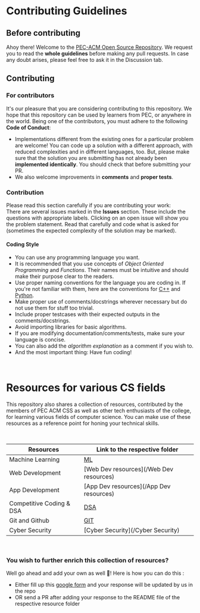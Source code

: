 # Contributing Guidelines

## Before contributing
Ahoy there! Welcome to the [PEC-ACM Open Source Repository](https://github.com/PEC-CSS/Open-Source). We request you to read the __whole guidelines__ before making any pull requests. In case any doubt arises, please feel free to ask it in the Discussion tab.

## Contributing
### For contributors
It's our pleasure that you are considering contributing to this repository. We hope that this repository can be used by learners from PEC, or anywhere in the world. Being one of the contributors, you must adhere to the following __Code of Conduct__:
- Implementations different from the existing ones for a particular problem are welcome! You can code up a solution with a different approach, with reduced complexities and in different languages, too. But, please make sure that the solution you are submitting has not already been __implemented identically__. You should check that before submitting your PR.
- We also welcome improvements in __comments__ and __proper tests__. 

### Contribution
Please read this section carefully if you are contributing your work: <br />
There are several issues marked in the __Issues__ section. These include the questions with appropriate labels. Clicking on an open issue will show you the problem statement. Read that carefully and code what is asked for (sometimes the expected complexity of the solution may be marked).
#### Coding Style
- You can use any programming language you want.
- It is recommended that you use concepts of _Object Oriented Programming_ and _Functions_. Their names must be intuitive and should make their purpose clear to the readers.
- Use proper naming conventions for the language you are coding in. If you're not familiar with them, here are the conventions for [C++](http://micro-os-plus.github.io/develop/naming-conventions/) and [Python](https://pythonguides.com/python-naming-conventions).
- Make proper use of comments/docstrings wherever necessary but do not use them for stuff too trivial.
- Include proper testcases with their expected outputs in the comments/docstrings.
- Avoid importing libraries for basic algorithms.
- If you are modifying documentation/comments/tests, make sure your language is concise.
- You can also add the _algorithm explanation_ as a comment if you wish to.
- And the most important thing: Have fun coding!
</br>

# Resources for various CS fields

This repository also shares a collection of resources, contributed by the members of PEC ACM CSS as well as other tech enthusiasts of the college, for learning various fields of computer science. You can make use of these resources as a reference point for honing your technical skills.

</br>

| Resources | Link to the respective folder |
| ------------- | ------------- |
| Machine Learning | [ML](/ML) |
| Web Development | [Web Dev resources](/Web Dev resources) |
| App Development | [App Dev resources](/App Dev resources)|
| Competitive Coding & DSA | [DSA](/DSA) |
| Git and Github | [GIT](/GIT) |
| Cyber Security | [Cyber Security](/Cyber Security) |

</br>

### You wish to further enrich this collection of resources?
Well go ahead and add your own as well 🤩! Here is how you can do this :
- Either fill up this [google form](https://forms.gle/Qn6T2omShiZW1LLR9) and your response will be updated by us in the repo
- OR send a PR after adding your response to the README file of the respective resource folder

</br>
